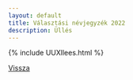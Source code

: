```yaml
---
layout: default
title: Választási névjegyzék 2022
description: Üllés
---
```


{% include UUXllees.html %}

[Vissza](./)